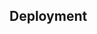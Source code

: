 <!-- .slide: data-state="normal" id="nested-lists" data-timing="20s" data-menu-title="Standard text slide" -->

## Deployment

